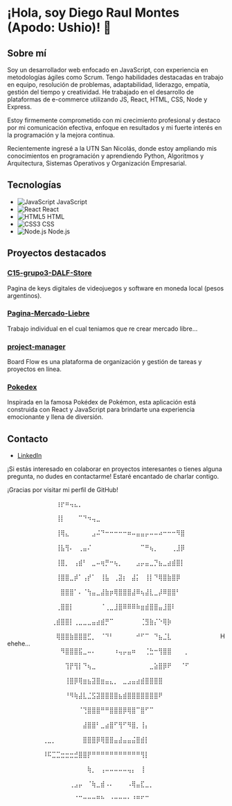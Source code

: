 # ¡Hola, soy Diego Raul Montes (Apodo: Ushio)! 👋

## Sobre mí

Soy un desarrollador web enfocado en JavaScript, con experiencia en metodologías ágiles como Scrum. Tengo habilidades destacadas en trabajo en equipo, resolución de problemas, adaptabilidad, liderazgo, empatía, gestión del tiempo y creatividad. He trabajado en el desarrollo de plataformas de e-commerce utilizando JS, React, HTML, CSS, Node y Express.

Estoy firmemente comprometido con mi crecimiento profesional y destaco por mi comunicación efectiva, enfoque en resultados y mi fuerte interés en la programación y la mejora continua.

Recientemente ingresé a la UTN San Nicolás, donde estoy ampliando mis conocimientos en programación y aprendiendo Python, Algoritmos y Arquitectura, Sistemas Operativos y Organización Empresarial.

## Tecnologías

- ![JavaScript](https://img.icons8.com/color/48/000000/javascript.png) JavaScript
- ![React](https://img.icons8.com/color/48/000000/react-native.png) React
- ![HTML5](https://img.icons8.com/color/48/000000/html-5.png) HTML
- ![CSS3](https://img.icons8.com/color/48/000000/css3.png) CSS
- ![Node.js](https://img.icons8.com/color/48/000000/nodejs.png) Node.js

## Proyectos destacados

### [C15-grupo3-DALF-Store](https://github.com/fAEDKAN/C15-grupo3-DALF-Store)

Pagina de keys digitales de videojuegos y software en moneda local (pesos argentinos).

### [Pagina-Mercado-Liebre](https://github.com/UshioVII/Pagina-Mercado-Liebre)

Trabajo individual en el cual teniamos que re crear mercado libre...

### [project-manager](https://github.com/UshioVII/project-manager)

Board Flow es una plataforma de organización y gestión de tareas y proyectos en línea.

### [Pokedex](https://github.com/UshioVII/Pokedex)

Inspirada en la famosa Pokédex de Pokémon, esta aplicación está construida con React y JavaScript para brindarte una experiencia emocionante y llena de diversión.

## Contacto

- [LinkedIn](https://www.linkedin.com/in/diego-montes-205740226/)

¡Si estás interesado en colaborar en proyectos interesantes o tienes alguna pregunta, no dudes en contactarme! Estaré encantado de charlar contigo.

¡Gracias por visitar mi perfil de GitHub!


⠀⠀⠀⠀⠀⠀⠀⠀⠀⠀⠀⢰⡖⠶⢤⣄⡀⠀⠀⠀⠀⠀⠀⠀⠀⠀⠀⠀⠀⠀⠀⠀⠀⠀⠀⠀⠀⠀⠀⠀⠀⠀⠀⠀⠀⠀⠀⠀⠀⠀
⠀⠀⠀⠀⠀⠀⠀⠀⠀⠀⠀⢸⡇⠀⠀⠀⠉⠙⠲⢤⣀⠀⠀⠀⠀⠀⠀⠀⠀⠀⠀⠀⠀⠀⠀⠀⠀⠀⠀⠀⠀⠀⠀⠀⠀⠀⠀⠀⠀⠀
⠀⠀⠀⠀⠀⠀⠀⠀⠀⠀⠀⢸⢿⣄⠀⠀⠀⠀⠀⣠⠬⠙⠒⠒⠒⠒⠒⠶⠤⣤⣤⡤⠤⠤⠴⠒⠒⠒⠻⣿⠀⠀⠀⠀⠀⠀⠀⠀⠀⠀
⠀⠀⠀⠀⠀⠀⠀⠀⠀⠀⠀⢸⣧⢻⠄⠀⢀⣤⠌⠀⠀⠀⠀⠀⠀⠀⠀⠀⠀⠀⠉⠛⢦⡀⠀⠀⠀⢀⣸⡿⠀⠀⠀⠀⠀⠀⠀⠀⠀⠀
⠀⠀⠀⠀⠀⠀⠀⠀⠀⠀⠀⢸⣿⡀⠀⢠⣾⠃⠀⣀⠤⢶⡛⠒⢦⡀⠀⠀⠀⣠⡤⣤⣀⡙⣦⣀⣴⣾⣿⡇⠀⠀⠀⠀⠀⠀⠀⠀⠀⠀
⠀⠀⠀⠀⠀⠀⠀⠀⠀⠀⠀⢸⣿⣿⣀⡾⠁⢠⡞⠁⠀⢸⣧⠀⢀⣽⡆⠀⣼⡅⠀⢸⡇⠙⢿⣿⣷⣿⡿⠀⠀⠀⠀⠀⠀⠀⠀⠀⠀⠀
⠀⠀⠀⠀⠀⠀⠀⠀⠀⠀⠀⠀⣿⣿⣿⠁⠄⠈⢳⣤⣀⣼⣷⡶⢿⣿⣿⣿⣼⠿⢦⣼⣇⣀⡼⠿⣿⣿⠃⠀⠀⠀⠀⠀⠀⠀⠀⠀⠀⠀
⠀⠀⠀⠀⠀⠀⠀⠀⠀⠀⠀⢀⣿⣿⡇⠀⠀⠀⠀⠀⠀⠈⢀⣀⣸⣿⠿⠿⠿⠷⣶⣾⣿⣿⣤⣸⣿⠇⠀⠀⠀⠀⠀⠀⠀⠀⠀⠀⠀⠀
⠀⠀⠀⠀⠀⠀⠀⠀⠀⠀⢀⣾⣿⣿⡇⢀⣀⣀⣀⣤⣴⣾⡛⠉⠀⠀⠀⠀⠀⠀⢈⣻⣷⡌⠑⢿⡷⠀⠀⠀⠀⠀⠀⠀⠀⠀⠀⠀⠀⠀
⠀⠀⠀⠀⠀⠀⠀⠀⠀⠀⠀⢿⣿⣿⣷⣿⣿⣿⣋⡀⠀⠈⠙⠃⠀⠀⠀⠀⠀⠚⠋⠉⠀⠙⣦⣈⣇⠀⠀⠀⠀⠀⠀⠀⠀⠀⠀⠀Hehehe...
⠀⠀⠀⠀⠀⠀⠀⠀⠀⠀⠀⠀⠻⣿⣿⣿⣯⣀⠤⠄⠀⠀⠀⠀⠰⢤⡤⣤⠶⠀⠀⢈⣓⠒⢻⣿⣿⠀⠀⠀⡀⠀⠀⠀⠀⠀⠀⠀⠀⠀
⠀⠀⠀⠀⠀⠀⠀⠀⠀⠀⠀⠀⠀⢹⡟⢻⡇⠙⢦⣀⠀⠀⠀⠀⠀⠀⠀⠀⠀⠀⠀⠀⣀⣵⣿⡿⠟⠀⠀⠈⠋⠀⠀⠀⠀⠀⠀⠀⠀⠀
⠀⠀⠀⠀⠀⠀⠀⠀⠀⠀⠀⠀⠀⢸⣿⡿⢿⣶⣦⣽⣿⣶⣤⣄⡀⠀⣀⣠⣤⣴⣾⣿⣿⣿⣿⠀⠀⠀⠀⠀⠀⠀⠀⠀⠀⠀⠀⠀⠀⠀
⠀⠀⠀⠀⠀⠀⠀⠀⠀⠀⠀⠀⠀⠘⠻⢷⣼⣇⣈⣫⣽⣿⣿⣿⣿⣦⣾⣿⣿⣿⣿⣿⣿⣿⠟⠀⠀⠀⠀⠀⠀⠀⠀⠀⠀⠀⠀⠀⠀⠀
⠀⠀⠀⠀⠀⠀⠀⠀⠀⠀⠀⠀⠀⠀⠀⠀⠈⢙⣿⣿⣿⠛⠛⣿⣿⣿⡿⢿⣿⠉⣿⠋⠉⠀⠀⠀⠀⠀⠀⠀⠀⠀⠀⠀⠀⠀⠀⠀⠀⠀
⠀⠀⠀⠀⠀⠀⠀⠀⠀⠀⠀⠀⠀⠀⠀⠀⠀⣼⣿⣿⠃⣀⣴⣿⠋⢻⠋⠻⣿⡀⢸⡄⠀⠀⠀⠀⠀⠀⠀⠀⠀⠀⠀⠀⠀⠀⠀⠀⠀⠀
⠀⠀⠀⠀⠀⠀⠀⠀⢀⣀⡀⠀⠀⠀⠀⠀⠀⣿⣿⣿⡿⢿⣿⣿⣤⣼⣤⣤⣬⣿⣾⡇⠀⠀⠀⠀⠀⠀⠀⠀⠀⠀⠀⠀⠀⠀⠀⠀⠀⠀
⠀⠀⠀⠀⠀⠀⠀⠀⠸⠯⣉⣉⣒⣒⣒⣚⣿⣿⡟⠛⠛⠛⠛⠛⠛⠛⠛⠛⠛⠛⢻⡇⠀⠀⠀⠀⠀⠀⠀⠀⠀⠀⠀⠀⠀⠀⠀⠀⠀⠀
⠀⠀⠀⠀⠀⠀⠀⠀⠀⠀⠀⠀⠀⠀⠀⠀⠀⠀⢷⡀⠀⢠⠤⠤⠤⠤⠤⢤⡄⠀⢸⠀⠀⠀⠀⠀⠀⠀⠀⠀⠀⠀⠀⠀⠀⠀⠀⠀⠀⠀
⠀⠀⠀⠀⠀⠀⠀⠀⠀⠀⠀⠀⠀⠀⢀⣠⡤⠀⠈⢷⣀⣾⠠⠄⠀⠀⠀⠠⢿⣤⣏⣀⡀⠀⠀⠀⠀⠀⠀⠀⠀⠀⠀⠀⠀⠀⠀⠀⠀⠀
⠀⠀⠀⠀⠀⠀⠀⠀⠀⠀⠀⠀⠀⠀⠀⠈⠉⠒⠒⠒⠛⠓⠀⠐⠒⠒⠒⠂⠘⠛⠋⠉⠀⠀⠀⠀⠀⠀⠀⠀⠀⠀⠀⠀⠀⠀⠀⠀⠀⠀
⠀⠀⠀⠀⠀⠀⠀⠀⠀⠀⠀⠀⠀⠀⠀⠀⠀⠀⠀⠀⠀⠀⠀⠀⠀⠀⠀⠀⠀⠀⠀⠀⠀⠀⠀⠀⠀⠀⠀⠀⠀⠀⠀⠀⠀⠀⠀⠀⠀⠀

